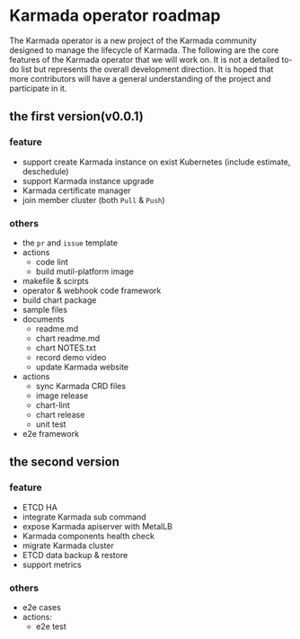 # Karmada operator roadmap

The Karmada operator is a new project of the Karmada community designed to manage the lifecycle of Karmada. The following are the core features of the Karmada operator that we will work on. It is not a detailed to-do list but represents the overall development direction. It is hoped that more contributors will have a general understanding of the project and participate in it.

## the first version(v0.0.1)

### feature
- support create Karmada instance on exist Kubernetes (include estimate, deschedule)
- support Karmada instance upgrade
- Karmada certificate manager
- join member cluster (both `Pull` & `Push`)

### others
- the `pr` and `issue` template
- actions
  * code lint
  * build mutil-platform image
- makefile & scirpts
- operator & webhook code framework
- build chart package
- sample files
- documents
  * readme.md
  * chart readme.md
  * chart NOTES.txt
  * record demo video
  * update Karmada website
- actions
  * sync Karmada CRD files
  * image release
  * chart-lint
  * chart release
  * unit test
- e2e framework

## the second version

### feature

- ETCD HA
- integrate Karmada sub command
- expose Karmada apiserver with MetalLB
- Karmada components health check
- migrate Karmada cluster
- ETCD data backup & restore
- support metrics

### others

- e2e cases
- actions:
  * e2e test
